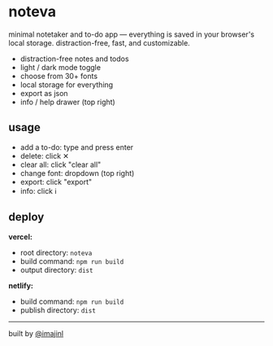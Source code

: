 # noteva

minimal notetaker and to-do app — everything is saved in your browser's local storage. distraction-free, fast, and customizable.

- distraction-free notes and todos
- light / dark mode toggle
- choose from 30+ fonts
- local storage for everything
- export as json
- info / help drawer (top right)

## usage
- add a to-do: type and press enter
- delete: click ✕
- clear all: click "clear all"
- change font: dropdown (top right)
- export: click "export"
- info: click ℹ️

## deploy
**vercel:**
- root directory: `noteva`
- build command: `npm run build`
- output directory: `dist`

**netlify:**
- build command: `npm run build`
- publish directory: `dist`

---

built by [@imajinl](https://t.me/imajinl) 
